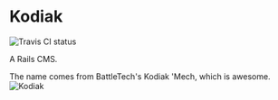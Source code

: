 Kodiak
======
![Travis CI status](https://api.travis-ci.org/dhoss/Kodiak.png)

A Rails CMS.

The name comes from BattleTech's Kodiak 'Mech, which is awesome.
![Kodiak](http://www.sarna.net/wiki/images/e/e6/CCG_Arsenal_Kodiak.jpg)

